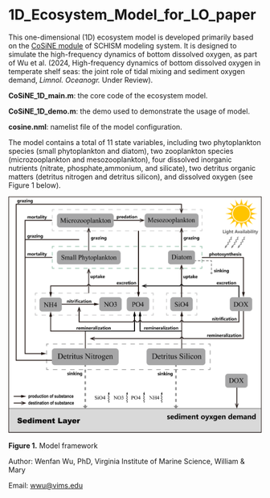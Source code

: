# 1D_Ecosystem_Model_for_LO_paper

This one-dimensional (1D) ecosystem model is developed primarily based on the [CoSiNE module](https://ccrm.vims.edu/schismweb/CoSiNE_manual_ZG_v5.pdf) of SCHISM modeling system. It is designed to simulate the high-frequency dynamics of bottom dissolved oxygen, as part of Wu et al. (2024, High-frequency dynamics of bottom dissolved oxygen in temperate shelf seas: the joint role of tidal mixing and sediment oxygen demand, *Limnol. Oceanogr.* Under Review).



**CoSiNE_1D_main.m**: the core code of the ecosystem model.

**CoSiNE_1D_demo.m**: the demo used to demonstrate the usage of model.

**cosine.nml**: namelist file of the model configuration.



The model contains a total of 11 state variables, including two phytoplankton species (small phytoplankton and diatom), two zooplankton species (microzooplankton and mesozooplankton), four dissolved inorganic nutrients (nitrate, phosphate,ammonium, and silicate), two detritus organic matters (detritus nitrogen and detritus silicon), and dissolved oxygen (see Figure 1 below). 

<img title="" src="misc/model_framework.png" alt="Model Framework" width="620" height="" data-align="inline">

**Figure 1.** Model framework



Author: Wenfan Wu, PhD, Virginia Institute of Marine Science, William & Mary

Email: [wwu@vims.edu](mailto:wwu@vims.edu)
